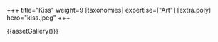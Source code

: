+++
title="Kiss"
weight=9
[taxonomies]
expertise=["Art"]
[extra.poly]
hero="kiss.jpeg"
+++

{{assetGallery()}}